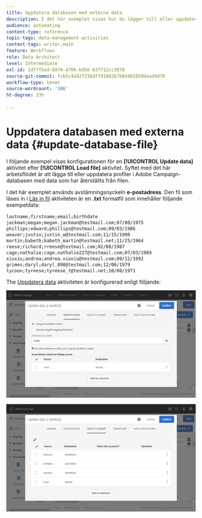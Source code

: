 ```yaml
---
title: Uppdatera databasen med externa data
description: I det här exemplet visas hur du lägger till eller uppdaterar profiler i Adobe Campaign-databasen med data som har återställts från filen.
audience: automating
content-type: reference
topic-tags: data-management-activities
context-tags: writer,main
feature: Workflows
role: Data Architect
level: Intermediate
exl-id: 2df7fbed-b979-4706-bd56-83f712cc3070
source-git-commit: fcb5c4a92f23bdffd1082b7b044b5859dead9d70
workflow-type: tm+mt
source-wordcount: '106'
ht-degree: 33%

---
```


# Uppdatera databasen med externa data {#update-database-file}

I följande exempel visas konfigurationen för en **[!UICONTROL Update data]** aktivitet efter **[!UICONTROL Load file]** aktivitet. Syftet med det här arbetsflödet är att lägga till eller uppdatera profiler i Adobe Campaign-databasen med data som har återställts från filen.

I det här exemplet används avstämningsnyckeln **e-postadress**. Den fil som läses in i [Läs in fil](../../automating/using/load-file.md) aktiviteten är en **.txt** formatfil som innehåller följande exempeldata:

```
lastname;firstname;email;birthdate
jackman;megan;megan.jackman@testmail.com;07/08/1975
phillips;edward;phillips@testmail.com;09/03/1986
weaver;justin;justin_w@testmail.com;11/15/1990
martin;babeth;babeth_martin@testmail.net;11/25/1964
reese;richard;rreese@testmail.com;02/08/1987
cage;nathalie;cage.nathalie227@testmail.com;07/03/1989
xiuxiu;andrea;andrea.xiuxiu@testmail.com;09/12/1992
grimes;daryl;daryl_890@testmail.com;12/06/1979
tycoon;tyreese;tyreese_t@testmail.net;10/08/1971
```

The [Uppdatera data](../../automating/using/update-data.md) aktiviteten är konfigurerad enligt följande:

![](assets/deduplication_example2_writer1.png)

![](assets/deduplication_example2_writer2.png)
